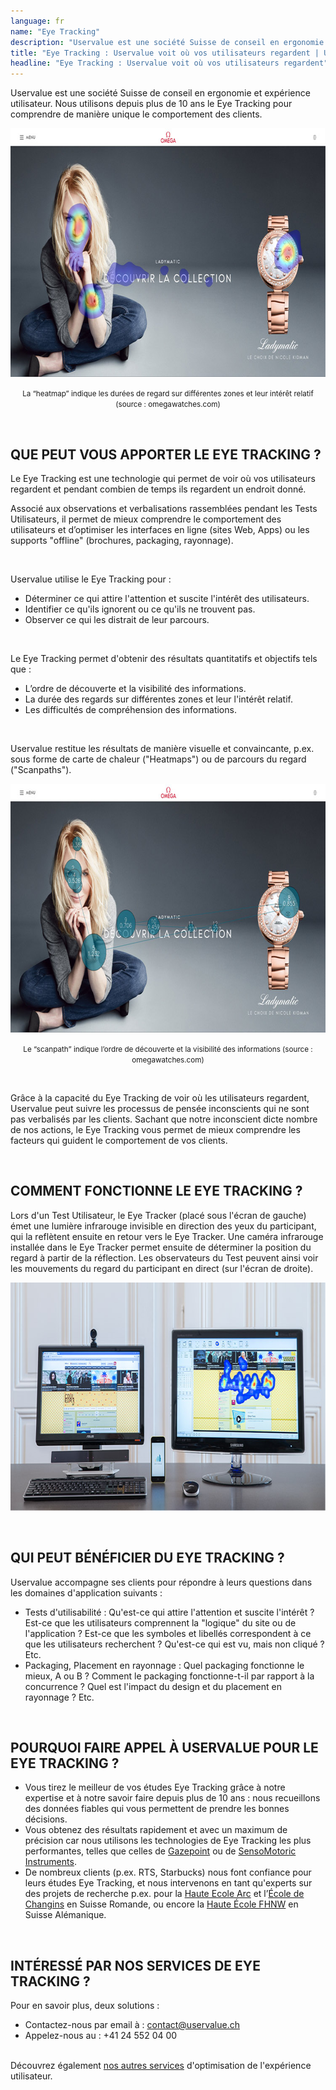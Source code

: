 ```yaml
---
language: fr
name: "Eye Tracking"
description: "Uservalue est une société Suisse de conseil en ergonomie et expérience utilisateur. Nous utilisons depuis plus de 10 ans le Eye Tracking pour comprendre de manière unique le comportement des clients." 
title: "Eye Tracking : Uservalue voit où vos utilisateurs regardent | Uservalue, Suisse"
headline: "Eye Tracking : Uservalue voit où vos utilisateurs regardent"
---
```

Uservalue est une société Suisse de conseil en ergonomie et expérience utilisateur. Nous utilisons depuis plus de 10 ans le Eye Tracking pour comprendre de manière unique le comportement des clients.

<p style=text-align:center><img alt="Heatmap eye tracking" src=/dist/img/heatmap_opt.jpg style=width:750px;height:398px width=750 height=398 /></p>

<p style=text-align:center><small>La “heatmap” indique les durées de regard sur différentes zones et leur intérêt relatif (source : omegawatches.com)</small></p>

<br />

## QUE PEUT VOUS APPORTER LE EYE TRACKING ?

Le Eye Tracking est une technologie qui permet de voir où vos utilisateurs regardent et pendant combien de temps ils regardent un endroit donné.

Associé aux observations et verbalisations rassemblées pendant les Tests Utilisateurs, il permet de mieux comprendre le comportement des utilisateurs et d’optimiser les interfaces en ligne (sites Web, Apps) ou les supports "offline" (brochures, packaging, rayonnage).

<br />

Uservalue utilise le Eye Tracking pour :

* Déterminer ce qui attire l'attention et suscite l'intérêt des utilisateurs.
* Identifier ce qu'ils ignorent ou ce qu'ils ne trouvent pas.
* Observer ce qui les distrait de leur parcours.

<br />

Le Eye Tracking permet d'obtenir des résultats quantitatifs et objectifs tels que :

* L’ordre de découverte et la visibilité des informations.
* La durée des regards sur différentes zones et leur l'intérêt relatif.
* Les difficultés de compréhension des informations.

<br />

Uservalue restitue les résultats de manière visuelle et convaincante, p.ex. sous forme de carte de chaleur ("Heatmaps") ou de parcours du regard ("Scanpaths").

<p style=text-align:center><img alt="scanpath eye tracking" src=/dist/img/scanpath_opt.jpg style=width:750px;height:398px width=750 height=398 /></p>

<p style=text-align:center><small>Le “scanpath” indique l’ordre de découverte et la visibilité des informations (source : omegawatches.com)</small></p>

<br />

Grâce à la capacité du Eye Tracking de voir où les utilisateurs regardent, Uservalue peut suivre les processus de pensée inconscients qui ne sont pas verbalisés par les clients. Sachant que notre inconscient dicte nombre de nos actions, le Eye Tracking vous permet de mieux comprendre les facteurs qui guident le comportement de vos clients.

<br />

## COMMENT FONCTIONNE LE EYE TRACKING ?

Lors d'un Test Utilisateur, le Eye Tracker (placé sous l'écran de gauche) émet une lumière infrarouge invisible en direction des yeux du participant, qui la reflètent ensuite en retour vers le Eye Tracker. Une caméra infrarouge installée dans le Eye Tracker permet ensuite de déterminer la position du regard à partir de la réflection. Les observateurs du Test peuvent ainsi voir les mouvements du regard du participant en direct (sur l'écran de droite).

<p style=text-align:center><img alt="eye tracking visuel final" src=/dist/img/visuel-setup-final_opt.jpg style=width:750px;height:365px width=750 height=365 /></p>

<br />

## QUI PEUT BÉNÉFICIER DU EYE TRACKING ?

Uservalue accompagne ses clients pour répondre à leurs questions dans les domaines d'application suivants :

* Tests d'utilisabilité : Qu'est-ce qui attire l'attention et suscite l'intérêt ? Est-ce que les utilisateurs comprennent la "logique" du site ou de l'application ? Est-ce que les symboles et libellés correspondent à ce que les utilisateurs recherchent ? Qu'est-ce qui est vu, mais non cliqué ? Etc.
* Packaging, Placement en rayonnage : Quel packaging fonctionne le mieux, A ou B ? Comment le packaging fonctionne-t-il par rapport à la concurrence ? Quel est l'impact du design et du placement en rayonnage ? Etc.

<br />

## POURQUOI FAIRE APPEL À USERVALUE POUR LE EYE TRACKING ?

* Vous tirez le meilleur de vos études Eye Tracking grâce à notre expertise et à notre savoir faire depuis plus de 10 ans : nous recueillons des données fiables qui vous permettent de prendre les bonnes décisions.
* Vous obtenez des résultats rapidement et avec un maximum de précision car nous utilisons les technologies de Eye Tracking les plus performantes, telles que celles de <a target="_blank" href=http://www.gazept.com>Gazepoint</a> ou de <a target="_blank" href=http://www.smivision.com>SensoMotoric Instruments</a>.
* De nombreux clients (p.ex. RTS, Starbucks) nous font confiance pour leurs études Eye Tracking, et nous intervenons en tant qu'experts sur des projets de recherche p.ex. pour la <a target="_blank" href=http://www.he-arc.ch/>Haute Ecole Arc</a> et l’<a target="_blank" href=http://www.changins.ch/>École de Changins</a> en Suisse Romande, ou encore la <a target="_blank" href="http://www.fhnw.ch/homepage?set_language=en">Haute École FHNW</a> en Suisse Alémanique.

<br />

## INTÉRESSÉ PAR NOS SERVICES DE EYE TRACKING ?

Pour en savoir plus, deux solutions :

* Contactez-nous par email à : <a href=mailto:contact@uservalue.ch>contact@uservalue.ch</a>
* Appelez-nous au : +41 24 552 04 00

<br />
<div class="sub-footer no-image">
Découvrez également <a href=/fr/>nos autres services</a> d'optimisation de l'expérience utilisateur.
</div>